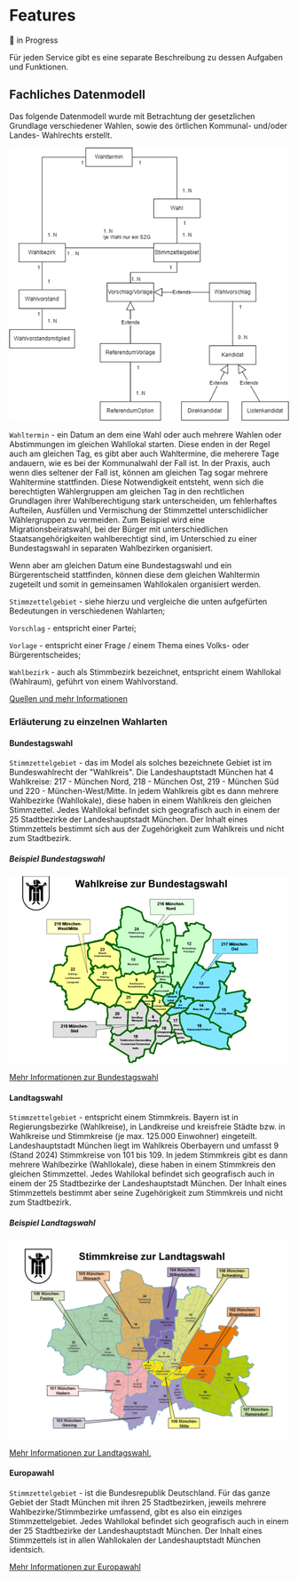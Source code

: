 # Features

🚧 in Progress

Für jeden Service gibt es eine separate Beschreibung zu dessen Aufgaben und Funktionen.

## Fachliches Datenmodell

Das folgende Datenmodell wurde mit Betrachtung der gesetzlichen Grundlage verschiedener Wahlen, sowie des örtlichen 
Kommunal- und/oder Landes- Wahlrechts erstellt.

![Datenmodell:](../public/fachlichesDatenmodell/vermutetesFachlichesDatenmodell_20241008.png)

`Wahltermin` - ein Datum an dem eine Wahl oder auch mehrere Wahlen oder Abstimmungen im
gleichen Wahllokal starten. Diese enden in der Regel auch am gleichen Tag, es gibt aber auch
Wahltermine, die meherere Tage andauern, wie es bei der Kommunalwahl der Fall ist.
In der Praxis, auch wenn dies seltener der Fall ist, können am gleichen Tag sogar mehrere
Wahltermine stattfinden. Diese Notwendigkeit entsteht, wenn sich die berechtigten Wählergruppen
am gleichen Tag in den rechtlichen Grundlagen ihrer Wahlberechtigung stark unterscheiden,
um fehlerhaftes Aufteilen, Ausfüllen und Vermischung der Stimmzettel unterschidlicher
Wählergruppen zu vermeiden. Zum Beispiel wird eine Migrationsbeiratswahl, bei der Bürger mit
unterschiedlichen Staatsangehörigkeiten wahlberechtigt sind, im Unterschied zu einer
Bundestagswahl in separaten Wahlbezirken organisiert.

Wenn aber am gleichen Datum eine Bundestagswahl und ein Bürgerentscheid stattfinden, können diese 
dem gleichen Wahltermin zugeteilt und somit in gemeinsamen Wahllokalen organisiert werden. 

`Stimmzettelgebiet` - siehe hierzu und vergleiche die unten aufgefürten Bedeutungen in verschiedenen Wahlarten;

`Vorschlag` - entspricht einer Partei;

`Vorlage` - entspricht einer Frage / einem Thema eines Volks- oder Bürgerentscheides;

`Wahlbezirk` - auch als Stimmbezirk bezeichnet, entspricht einem Wahllokal (Wahlraum), geführt von einem Wahlvorstand.


[Quellen und mehr Informationen](https://stadt.muenchen.de/rathaus/politik/wahlen.html)


### Erläuterung zu einzelnen Wahlarten

#### Bundestagswahl

`Stimmzettelgebiet` - das im Model als solches bezeichnete Gebiet ist im Bundeswahlrecht der "Wahlkreis". 
Die Landeshauptstadt München hat 4 Wahlkreise: 217 - München Nord, 218 - München Ost, 219 - München Süd und 220 - 
München-West/Mitte. In jedem Wahlkreis gibt es dann mehrere Wahlbezirke (Wahllokale), diese haben in einem Wahlkreis den gleichen Stimmzettel. 
Jedes Wahllokal befindet sich geografisch auch in einem der 25 Stadtbezirke der Landeshauptstadt München. 
Der Inhalt eines Stimmzettels bestimmt sich aus der Zugehörigkeit zum Wahlkreis und nicht zum Stadtbezirk.

##### Beispiel Bundestagswahl

![Wahlkreise in der Landeshauptstadt München](../public/fachlichesDatenmodell/Wahlkreiskarte_BTW2025.png)

[Mehr Informationen zur Bundestagswahl](https://stadt.muenchen.de/infos/bundestagswahlen.html)

#### Landtagswahl

`Stimmzettelgebiet` - entspricht einem Stimmkreis. Bayern ist in Regierungsbezirke (Wahlkreise), in Landkreise und kreisfreie Städte bzw. in Wahlkreise und Stimmkreise (je max. 125.000 Einwohner) eingeteilt.
Landeshauptstadt München liegt im Wahlkreis Oberbayern und umfasst 9 (Stand 2024) Stimmkreise von 101 bis 109. In jedem Stimmkreis gibt es dann mehrere Wahlbezirke (Wahllokale), diese haben in einem 
Stimmkreis den gleichen Stimmzettel. Jedes Wahllokal befindet sich geografisch auch in einem der 25 Stadtbezirke der Landeshauptstadt München. 
Der Inhalt eines Stimmzettels bestimmt aber seine Zugehörigkeit zum Stimmkreis und nicht zum Stadtbezirk.

##### Beispiel Landtagswahl

![Stimmkreiskarte in der Landeshauptstadt München](../public/fachlichesDatenmodell/Stimmkreiskarte_LTW_V1.jpg)

[Mehr Informationen zur Landtagswahl.](https://stadt.muenchen.de/infos/landtagswahlen-und-bezirkswahlen-teil-ii.html)

#### Europawahl

`Stimmzettelgebiet` - ist die Bundesrepublik Deutschland. Für das ganze Gebiet der Stadt München mit ihren 25 Stadtbezirken, jeweils mehrere Wahlbezirke/Stimmbezirke umfassend, gibt es also ein einziges Stimmzettelgebiet.
Jedes Wahllokal befindet sich geografisch auch in einem der 25 Stadtbezirke der Landeshauptstadt München. Der Inhalt eines Stimmzettels ist in allen Wahllokalen der Landeshauptstadt München identsich.

[Mehr Informationen zur Europawahl](https://stadt.muenchen.de/infos/europawahlen.html)

